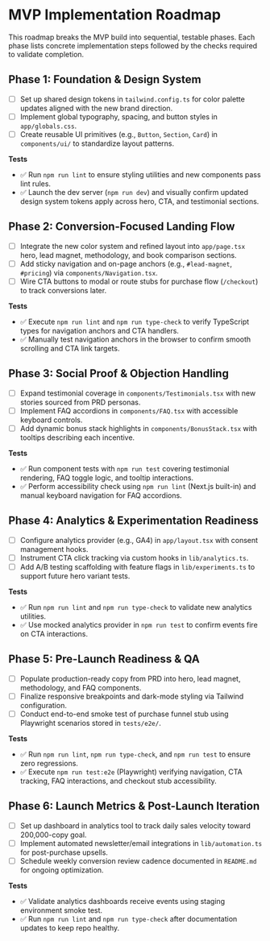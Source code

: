 # MVP Implementation Roadmap

This roadmap breaks the MVP build into sequential, testable phases. Each phase lists concrete implementation steps followed by the checks required to validate completion.

## Phase 1: Foundation & Design System
- [ ] Set up shared design tokens in `tailwind.config.ts` for color palette updates aligned with the new brand direction.
- [ ] Implement global typography, spacing, and button styles in `app/globals.css`.
- [ ] Create reusable UI primitives (e.g., `Button`, `Section`, `Card`) in `components/ui/` to standardize layout patterns.

**Tests**
- ✅ Run `npm run lint` to ensure styling utilities and new components pass lint rules.
- ✅ Launch the dev server (`npm run dev`) and visually confirm updated design system tokens apply across hero, CTA, and testimonial sections.

## Phase 2: Conversion-Focused Landing Flow
- [ ] Integrate the new color system and refined layout into `app/page.tsx` hero, lead magnet, methodology, and book comparison sections.
- [ ] Add sticky navigation and on-page anchors (e.g., `#lead-magnet`, `#pricing`) via `components/Navigation.tsx`.
- [ ] Wire CTA buttons to modal or route stubs for purchase flow (`/checkout`) to track conversions later.

**Tests**
- ✅ Execute `npm run lint` and `npm run type-check` to verify TypeScript types for navigation anchors and CTA handlers.
- ✅ Manually test navigation anchors in the browser to confirm smooth scrolling and CTA link targets.

## Phase 3: Social Proof & Objection Handling
- [ ] Expand testimonial coverage in `components/Testimonials.tsx` with new stories sourced from PRD personas.
- [ ] Implement FAQ accordions in `components/FAQ.tsx` with accessible keyboard controls.
- [ ] Add dynamic bonus stack highlights in `components/BonusStack.tsx` with tooltips describing each incentive.

**Tests**
- ✅ Run component tests with `npm run test` covering testimonial rendering, FAQ toggle logic, and tooltip interactions.
- ✅ Perform accessibility check using `npm run lint` (Next.js built-in) and manual keyboard navigation for FAQ accordions.

## Phase 4: Analytics & Experimentation Readiness
- [ ] Configure analytics provider (e.g., GA4) in `app/layout.tsx` with consent management hooks.
- [ ] Instrument CTA click tracking via custom hooks in `lib/analytics.ts`.
- [ ] Add A/B testing scaffolding with feature flags in `lib/experiments.ts` to support future hero variant tests.

**Tests**
- ✅ Run `npm run lint` and `npm run type-check` to validate new analytics utilities.
- ✅ Use mocked analytics provider in `npm run test` to confirm events fire on CTA interactions.

## Phase 5: Pre-Launch Readiness & QA
- [ ] Populate production-ready copy from PRD into hero, lead magnet, methodology, and FAQ components.
- [ ] Finalize responsive breakpoints and dark-mode styling via Tailwind configuration.
- [ ] Conduct end-to-end smoke test of purchase funnel stub using Playwright scenarios stored in `tests/e2e/`.

**Tests**
- ✅ Run `npm run lint`, `npm run type-check`, and `npm run test` to ensure zero regressions.
- ✅ Execute `npm run test:e2e` (Playwright) verifying navigation, CTA tracking, FAQ interactions, and checkout stub accessibility.

## Phase 6: Launch Metrics & Post-Launch Iteration
- [ ] Set up dashboard in analytics tool to track daily sales velocity toward 200,000-copy goal.
- [ ] Implement automated newsletter/email integrations in `lib/automation.ts` for post-purchase upsells.
- [ ] Schedule weekly conversion review cadence documented in `README.md` for ongoing optimization.

**Tests**
- ✅ Validate analytics dashboards receive events using staging environment smoke test.
- ✅ Run `npm run lint` and `npm run type-check` after documentation updates to keep repo healthy.
